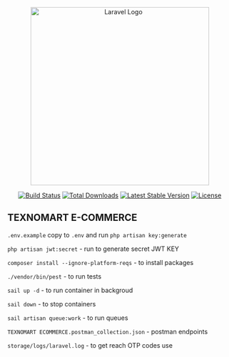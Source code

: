 <p align="center"><a href="https://laravel.com" target="_blank"><img src="https://raw.githubusercontent.com/laravel/art/master/logo-lockup/5%20SVG/2%20CMYK/1%20Full%20Color/laravel-logolockup-cmyk-red.svg" width="400" alt="Laravel Logo"></a></p>

<p align="center">
<a href="https://github.com/laravel/framework/actions"><img src="https://github.com/laravel/framework/workflows/tests/badge.svg" alt="Build Status"></a>
<a href="https://packagist.org/packages/laravel/framework"><img src="https://img.shields.io/packagist/dt/laravel/framework" alt="Total Downloads"></a>
<a href="https://packagist.org/packages/laravel/framework"><img src="https://img.shields.io/packagist/v/laravel/framework" alt="Latest Stable Version"></a>
<a href="https://packagist.org/packages/laravel/framework"><img src="https://img.shields.io/packagist/l/laravel/framework" alt="License"></a>
</p>

## TEXNOMART E-COMMERCE

`.env.example` copy to `.env` and run `php artisan key:generate`

`php artisan jwt:secret`                        - run to generate secret JWT KEY

`composer install --ignore-platform-reqs`       - to install packages

`./vendor/bin/pest`                             - to run tests

`sail up -d`                                    - to run container in backgroud

`sail down`                                     - to stop containers

`sail artisan queue:work`                       - to run queues

`TEXNOMART ECOMMERCE.postman_collection.json`   - postman endpoints

`storage/logs/laravel.log`                      - to get reach OTP codes use 
